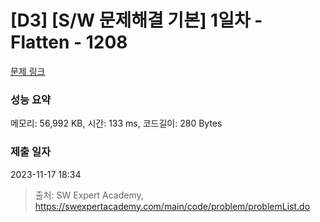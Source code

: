# [D3] [S/W 문제해결 기본] 1일차 - Flatten - 1208 

[문제 링크](https://swexpertacademy.com/main/code/problem/problemDetail.do?contestProbId=AV139KOaABgCFAYh) 

### 성능 요약

메모리: 56,992 KB, 시간: 133 ms, 코드길이: 280 Bytes

### 제출 일자

2023-11-17 18:34



> 출처: SW Expert Academy, https://swexpertacademy.com/main/code/problem/problemList.do